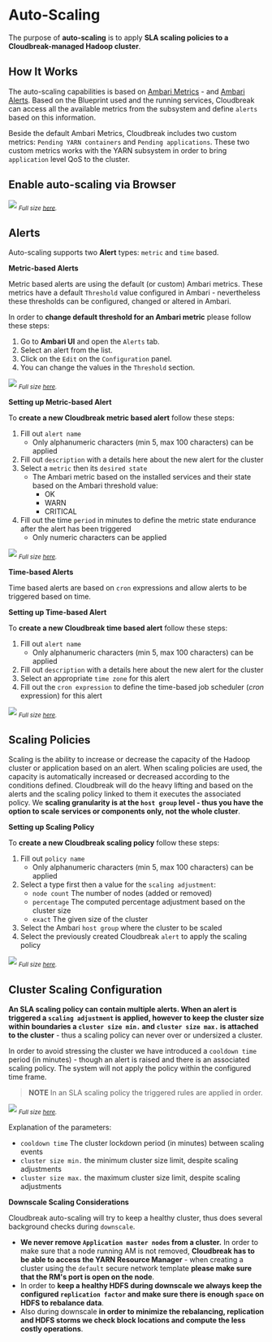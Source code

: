 # Auto-Scaling

The purpose of **auto-scaling** is to apply **SLA scaling policies to a Cloudbreak-managed Hadoop cluster**.

## How It Works

The auto-scaling capabilities is based on [Ambari Metrics](https://cwiki.apache.org/confluence/display/AMBARI/Metrics) - and [Ambari Alerts](https://cwiki.apache.org/confluence/display/AMBARI/Alerts). Based on the Blueprint
used and the running services, Cloudbreak can access all the available metrics from the subsystem and define `alerts` based on this information.

Beside the default Ambari Metrics, Cloudbreak includes two custom metrics: `Pending YARN containers` and `Pending applications`. These two custom metrics works with the YARN subsystem in order to bring `application` level QoS to the cluster.

## Enable auto-scaling via Browser 

![](/images/enable_periscope_v2.png)
<sub>*Full size [here](/images/enable_periscope_v2.png).*</sub>

## Alerts

Auto-scaling supports two **Alert** types: `metric` and `time` based.

**Metric-based Alerts**

Metric based alerts are using the default (or custom) Ambari metrics. These metrics have a default `Threshold` value 
configured in Ambari - nevertheless these thresholds can be configured, changed or altered in Ambari.

In order to **change default threshold for an Ambari metric** please follow these steps:

1. Go to **Ambari UI** and open the `Alerts` tab.
2. Select an alert from the list.
3. Click on the `Edit` on the `Configuration` panel. 
4. You can change the values in the `Threshold` section.

![](/images/ambari_threshold_v2.png)
<sub>*Full size [here](/images/ambari_threshold_v2.png).*</sub>

**Setting up Metric-based Alert**

To **create a new Cloudbreak metric based alert** follow these steps:

1. Fill out `alert name`
    * Only alphanumeric characters (min 5, max 100 characters) can be applied
2. Fill out `description` with a details here about the new alert for the cluster
3. Select a `metric` then its `desired state` 
    * The Ambari metric based on the installed services and their state based on the Ambari threshold value:
        * OK
        * WARN 
        * CRITICAL 
4. Fill out the time `period` in minutes to define the metric state endurance after the alert has been triggered
    * Only numeric characters can be applied

![](/images/metric_alert_v2.png)
<sub>*Full size [here](/images/metric_alert_v2.png).*</sub>

**Time-based Alerts**

Time based alerts are based on `cron` expressions and allow alerts to be triggered based on time.

**Setting up Time-based Alert**

To **create a new Cloudbreak time based alert** follow these steps:

1. Fill out `alert name`
    * Only alphanumeric characters (min 5, max 100 characters) can be applied
2. Fill out `description` with a details here about the new alert for the cluster
3. Select an appropriate `time zone` for this alert
4. Fill out the `cron expression` to define the time-based job scheduler (*cron* expression) for this alert

![](/images/time_alert_v2.png)
<sub>*Full size [here](/images/time_alert_v2.png).*</sub>

## Scaling Policies

Scaling is the ability to increase or decrease the capacity of the Hadoop cluster or application based on an alert.
When scaling policies are used, the capacity is automatically increased or decreased according to the conditions defined.
Cloudbreak will do the heavy lifting and based on the alerts and the scaling policy linked to them it executes the 
associated policy. We **scaling granularity is at the `host group` level - thus you have the option to scale services 
or components only, not the whole cluster**.

**Setting up Scaling Policy**

To **create a new Cloudbreak scaling policy** follow these steps:

1. Fill out `policy name`
    * Only alphanumeric characters (min 5, max 100 characters) can be applied
2. Select a type first then a value for the `scaling adjustment`:
    * `node count` The number of nodes (added or removed)
    * `percentage` The computed percentage adjustment based on the cluster size
    * `exact` The given size of the cluster
3. Select the Ambari `host group` where the cluster to be scaled
4. Select the previously created Cloudbreak `alert` to apply the scaling policy

![](/images/policy_v2.png)
<sub>*Full size [here](/images/policy_v2.png).*</sub>

## Cluster Scaling Configuration

**An SLA scaling policy can contain multiple alerts. When an alert is triggered a `scaling adjustment` is applied, 
however to keep the cluster size within boundaries a `cluster size min.` and `cluster size max.` is attached to the 
cluster** - thus a scaling policy can never over or undersized a cluster.

In order to avoid stressing the cluster we have introduced a `cooldown time` period (in minutes) - though an alert is
 raised and there is an associated scaling policy. The system will not apply the policy within the configured time 
 frame.

> **NOTE** In an SLA scaling policy the triggered rules are applied in order.

![](/images/scaling_config_v2.png)
<sub>*Full size [here](/images/scaling_config_v2.png).*</sub>

Explanation of the parameters:

* `cooldown time` The cluster lockdown period (in minutes) between scaling events
* `cluster size min.` the minimum cluster size limit, despite scaling adjustments
* `cluster size max.` the maximum cluster size limit, despite scaling adjustments


**Downscale Scaling Considerations**

Cloudbreak auto-scaling will try to keep a healthy cluster, thus does several background checks during `downscale`.

* **We never remove `Application master nodes` from a cluster.** In order to make sure that a node running AM is not 
removed, **Cloudbreak has to be able to access the YARN Resource Manager** - when creating a cluster using the 
`default` secure network template **please make sure that the RM's port is open on the node**.
* In order to **keep a healthy HDFS during downscale we always keep the configured `replication factor` and make sure 
there is enough `space` on HDFS to rebalance data**.
* Also during downscale **in order to minimize the rebalancing, replication and HDFS storms we check block locations 
and compute the less costly operations**.
